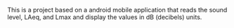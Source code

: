 This is a project based on a android mobile application that reads the sound level, LAeq, and Lmax and display the values in dB (decibels) units.
